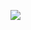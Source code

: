 [![](https://jitpack.io/v/kjf3006/kftools-android.svg)](https://jitpack.io/#kjf3006/kftools-android)
